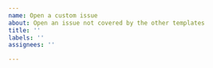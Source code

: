 ```yaml
---
name: Open a custom issue
about: Open an issue not covered by the other templates
title: ''
labels: ''
assignees: ''

---
```


<!--
Please make sure to include all necessary information directly in the issue text.
If I have to go to external resources to understand it, I'm much less likely to process the issue.

For pull requests and bug reports, see the appropriate issue templates for more information about how best to report them.

For vulnerability reports: Please practice responsible disclosure and try to contact me privately first.
-->
